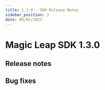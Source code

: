 ```yaml
---
title: 1.3.0 - SDK Release Notes
sidebar_position: 3
date: 08/02/2023
---
```


# Magic Leap SDK 1.3.0

## Release notes



## Bug fixes

